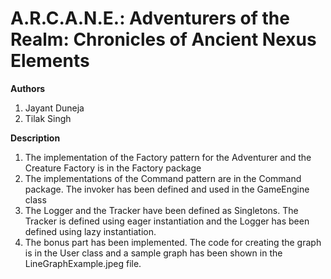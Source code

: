 # A.R.C.A.N.E.: Adventurers of the Realm: Chronicles of Ancient Nexus Elements

**Authors**

1. Jayant Duneja
2. Tilak Singh


**Description**
1. The implementation of the Factory pattern for the Adventurer and the Creature Factory is in the Factory package
2. The implementations of the Command pattern are in the Command package. The invoker has been defined and used in the GameEngine class
3. The Logger and the Tracker have been defined as Singletons. The Tracker is defined using eager instantiation and the Logger has been defined using lazy instantiation.
4. The bonus part has been implemented. The code for creating the graph is in the User class and a sample graph has been shown in the LineGraphExample.jpeg file.
